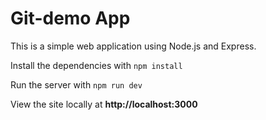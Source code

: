 # Git-demo App

This is a simple web application using Node.js and Express. 

Install the dependencies with `npm install`

Run the server with `npm run dev`

View the site locally at **http://localhost:3000**